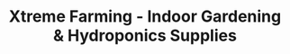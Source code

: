 ---
title: "Xtreme Farming - Indoor Gardening & Hydroponics Supplies"
url: /miami/xtreme-farming-indoor-gardening-und-hydroponics-supplies/
shop: Landwirtschaftlich
---